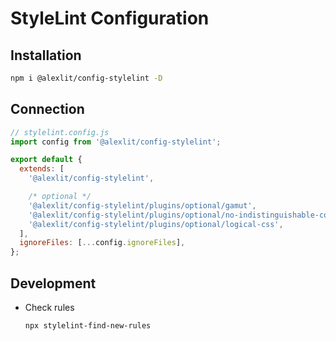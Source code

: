 # StyleLint Configuration

## Installation

```sh
npm i @alexlit/config-stylelint -D
```

## Connection

```js
// stylelint.config.js
import config from '@alexlit/config-stylelint';

export default {
  extends: [
    '@alexlit/config-stylelint',

    /* optional */
    '@alexlit/config-stylelint/plugins/optional/gamut',
    '@alexlit/config-stylelint/plugins/optional/no-indistinguishable-colors',
    '@alexlit/config-stylelint/plugins/optional/logical-css',
  ],
  ignoreFiles: [...config.ignoreFiles],
};
```

## Development

- Check rules

  ```sh
  npx stylelint-find-new-rules
  ```
